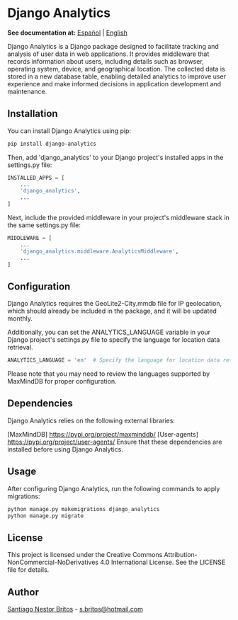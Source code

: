 # Django Analytics

**See documentation at:** [Español](README_es.md) | [English](README.md)

Django Analytics is a Django package designed to facilitate tracking and analysis of user data in web applications. It provides middleware that records information about users, including details such as browser, operating system, device, and geographical location. The collected data is stored in a new database table, enabling detailed analytics to improve user experience and make informed decisions in application development and maintenance.

## Installation

You can install Django Analytics using pip:

```bash
pip install django-analytics
```

Then, add 'django_analytics' to your Django project's installed apps in the settings.py file:

```python
INSTALLED_APPS = [
    ...
    'django_analytics',
    ...
]
```

Next, include the provided middleware in your project's middleware stack in the same settings.py file:

```python
MIDDLEWARE = [
    ...
    'django_analytics.middleware.AnalyticsMiddleware',
    ...
]
```

## Configuration
Django Analytics requires the GeoLite2-City.mmdb file for IP geolocation, which should already be included in the package, and it will be updated monthly.

Additionally, you can set the ANALYTICS_LANGUAGE variable in your Django project's settings.py file to specify the language for location data retrieval.


```python
ANALYTICS_LANGUAGE = 'en'  # Specify the language for location data retrieval
```

Please note that you may need to review the languages supported by MaxMindDB for proper configuration.


## Dependencies

Django Analytics relies on the following external libraries:

[MaxMindDB] https://pypi.org/project/maxminddb/
[User-agents] https://pypi.org/project/user-agents/
Ensure that these dependencies are installed before using Django Analytics.

## Usage

After configuring Django Analytics, run the following commands to apply migrations:

```bash
python manage.py makemigrations django_analytics
python manage.py migrate
```

## License

This project is licensed under the Creative Commons Attribution-NonCommercial-NoDerivatives 4.0 International License. See the LICENSE file for details.

## Author

[Santiago Nestor Britos](mailto:s.britos@hotmail.com) - s.britos@hotmail.com